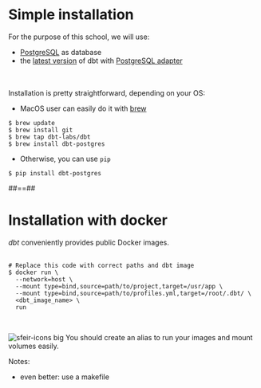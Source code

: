 <!-- .slide: class="with-code"-->
# Simple installation

For the purpose of this school, we will use:

* [PostgreSQL](https://www.postgresql.org/) as database
* the [latest version](https://docs.getdbt.com/docs/dbt-versions/core) of dbt with [PostgreSQL adapter](https://docs.getdbt.com/docs/core/connect-data-platform/postgres-setup)

<br/><br/>
Installation is pretty straightforward, depending on your OS:

- MacOS user can easily do it with [brew](https://brew.sh/)
```shell[]
$ brew update
$ brew install git
$ brew tap dbt-labs/dbt
$ brew install dbt-postgres
```
- Otherwise, you can use `pip`
```shell[]
$ pip install dbt-postgres
```

##==##
<!-- .slide: class="with-code"-->
# Installation with docker

*dbt* conveniently provides public Docker images.
<br/><br/>

```shell[]
# Replace this code with correct paths and dbt image
$ docker run \
  --network=host \
  --mount type=bind,source=path/to/project,target=/usr/app \
  --mount type=bind,source=path/to/profiles.yml,target=/root/.dbt/ \
  <dbt_image_name> \
  run
```
<br/>

![sfeir-icons big](help-circle) <span style="vertical-align:top">You should create an alias to run your images and mount volumes easily.</span>

Notes:
- even better: use a makefile
